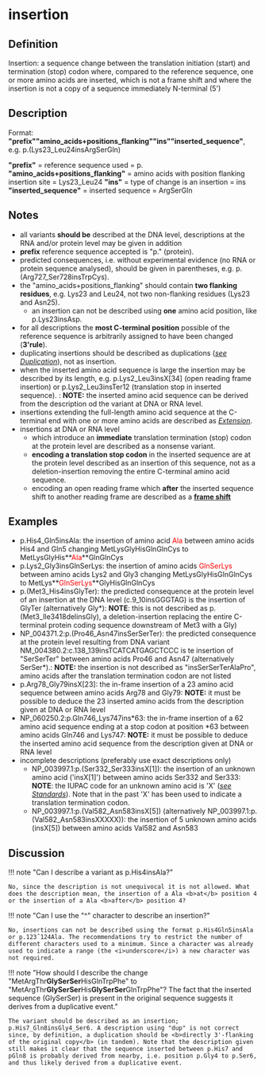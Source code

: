 # insertion

## Definition

Insertion: a sequence change between the translation initiation (start) and termination (stop) codon where, compared to the reference sequence, one or more amino acids are inserted, which is not a frame shift and where the insertion is not a copy of a sequence immediately N-terminal (5') 

## Description

Format: **"prefix""amino_acids+positions_flanking""ins""inserted_sequence"**,  e.g. p.(Lys23\_Leu24insArgSerGln)

**"prefix"**  =  reference sequence used  =  p.
**"amino_acids+positions_flanking"**  =  amino acids with position flanking insertion site  =  Lys23\_Leu24
**"ins"**  =  type of change is an insertion  =  ins
**"inserted_sequence"**  =  inserted sequence  =  ArgSerGln

## Notes

* all variants **should be** described at the DNA level, descriptions at the RNA and/or protein level may be given in addition
* **prefix** reference sequence accepted is "p." (protein).
* predicted consequences, i.e. without experimental evidence (no RNA or protein sequence analysed), should be given in parentheses, e.g. p.(Arg727\_Ser728insTrpCys).
* the "amino\_acids+positions\_flanking" should contain **two flanking residues**, e.g. Lys23 and Leu24, not two non-flanking residues (Lys23 and Asn25).
    * an insertion can not be described using **one** amino acid position, like p.Lys23insAsp.
* for all descriptions the **most C-terminal position** possible of the reference sequence is arbitrarily assigned to have been changed (**3'rule**).
* duplicating insertions should be described as duplications ([_see Duplication_](/recommendations/DNA/variant/duplication/)), not as insertion.
* when the inserted amino acid sequence is large the insertion may be described by its length, e.g. p.Lys2\_Leu3insX[34] (open reading frame insertion) or p.Lys2\_Leu3insTer12 (translation stop in inserted sequence).
:    **NOTE:**    the inserted amino acid sequence can be derived from the description od the variant at DNA or RNA level.
* insertions extending the full-length amino acid sequence at the C-terminal end with one or more amino acids are described as [_Extension_](/recommendations/protein/variant/extension).    
* insertions at DNA or RNA level
    * which introduce an **immediate** translation termination (stop) codon at the protein level are described as a nonsense variant.
    * **encoding a translation stop codon** in the inserted sequence are at the protein level described as an insertion of this sequence, not as a deletion-insertion removing the entire C-terminal amino acid sequence.
    * encoding an open reading frame which **after** the inserted sequence shift to another reading frame are described as a [**frame shift**](/recommendations/protein/variant/frameshift/)
## Examples

* p.His4\_Gln5insAla: the insertion of amino acid <font color="red">Ala</font> between amino acids His4 and Gln5 changing MetLysGlyHisGlnGlnCys to MetLysGlyHis**<font color="red">Ala</font>**GlnGlnCys
* p.Lys2\_Gly3insGlnSerLys: the insertion of amino acids <font color="red">GlnSerLys</font> between amino acids Lys2 and Gly3 changing MetLysGlyHisGlnGlnCys to MetLys**<font color="red">GlnSerLys</font>**GlyHisGlnGlnCys
* p.(Met3\_His4insGlyTer): the predicted consequence at the protein level of an insertion at the DNA level (c.9\_10insGGGTAG) is the insertion of GlyTer (alternatively Gly\*): **NOTE**: this is not described as p.(Met3\_Ile3418delinsGly), a deletion-insertion replacing the entire C-terminal protein coding sequence downstream of Met3 with a Gly)
* NP\_004371.2:p.(Pro46_Asn47insSerSerTer): the predicted consequence at the protein level resulting from DNA variant NM\_004380.2:c.138\_139insTCATCATGAGCTCCC is te insertion of "SerSerTer" between amino acids Pro46 and Asn47 (alternatively SerSer\*).: **NOTE:** the insertion is not described as "insSerSerTerAlaPro", amino acids after the translation termination codon are not listed
* p.Arg78\_Gly79insX[23]: the in-frame insertion of a 23 amino acid sequence between amino acids Arg78 and Gly79: **NOTE:** it must be possible to deduce the 23 inserted amino acids from the description given at DNA or RNA level
* NP\_060250.2:p.Gln746\_Lys747ins\*63: the in-frame insertion of a 62 amino acid sequence ending at a stop codon at position \*63 between amino acids Gln746 and Lys747: **NOTE:** it must be possible to deduce the inserted amino acid sequence from the description given at DNA or RNA level
* incomplete descriptions (preferably use exact descriptions only)
    * NP\_003997.1:p.(Ser332\_Ser333insX[1]): the insertion of an unknown amino acid ('insX[1]') between amino acids Ser332 and Ser333: **NOTE**: the IUPAC code for an unknown amino acid is 'X' ([_see Standards_](/background/standards/)). Note that in the past 'X' has been used to indicate a translation termination codon.
    * NP\_003997.1:p.(Val582\_Asn583insX[5]) (alternatively NP_003997.1:p.(Val582_Asn583insXXXXX)): the insertion of 5 unknown amino acids (insX[5]) between amino acids Val582 and Asn583
## Discussion

!!! note "Can I describe a variant as p.His4insAla?"

    No, since the description is not unequivocal it is not allowed. What does the description mean, the insertion of a Ala <b>at</b> position 4 or the insertion of a Ala <b>after</b> position 4?

!!! note "Can I use the "^" character to describe an insertion?"

    No, insertions can not be described using the format p.His4Gln5insAla or p.123ˆ124Ala. The recommendations try to restrict the number of different characters used to a minimum. Since a character was already used to indicate a range (the <i>underscore</i>) a new character was not required.

!!! note "How should I describe the change "MetArgThr<b>GlySerSer</b>HisGlnTrpPhe" to "MetArgThr<b>GlySerSer</b>His<b>GlySerSer</b>GlnTrpPhe"?  The fact that the inserted sequence (GlySerSer) is present in the original sequence suggests it derives from a duplicative event."

    The variant should be described as an insertion; p.His7_Gln8insGly4_Ser6. A description using "dup" is not correct since, by definition, a duplication should be <b>directly 3'-flanking of the original copy</b> (in tandem). Note that the description given still makes it clear that the sequence inserted between p.His7 and pGln8 is probably derived from nearby, i.e. position p.Gly4 to p.Ser6, and thus likely derived from a duplicative event.
